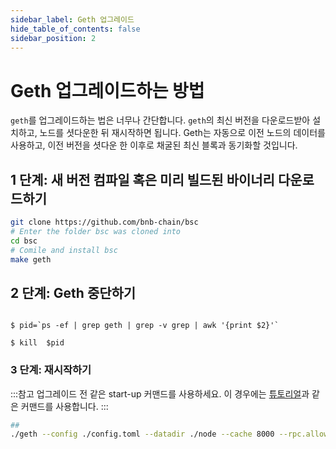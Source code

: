 ```yaml
---
sidebar_label: Geth 업그레이드
hide_table_of_contents: false
sidebar_position: 2
---
```


# Geth 업그레이드하는 방법

`geth`를 업그레이드하는 법은 너무나 간단합니다. `geth`의 최신 버전을 다운로드받아 설치하고, 노드를 셧다운한 뒤 재시작하면 됩니다. Geth는 자동으로 이전 노드의 데이터를 사용하고, 이전 버전을 셧다운 한 이후로 채굴된 최신 블록과 동기화할 것입니다.

## 1 단계: 새 버전 컴파일 혹은 미리 빌드된 바이너리 다운로드하기

```bash
git clone https://github.com/bnb-chain/bsc
# Enter the folder bsc was cloned into
cd bsc
# Comile and install bsc
make geth
```


## 2 단계: Geth 중단하기

```

$ pid=`ps -ef | grep geth | grep -v grep | awk '{print $2}'`

$ kill  $pid

```


### 3 단계: 재시작하기
:::참고
업그레이드 전 같은 start-up 커맨드를 사용하세요. 이 경우에는 [튜토리얼](./validator/fullnode.md)과 같은 커맨드를 사용합니다. 
:::

```bash
##
./geth --config ./config.toml --datadir ./node --cache 8000 --rpc.allow-unprotected-txs --txlookuplimit 0
```
